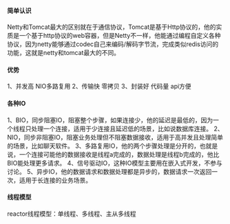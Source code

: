 #### 简单认识
Netty和Tomcat最大的区别就在于通信协议，Tomcat是基于Http协议的，他的实质是一个基于http协议的web容器，但是Netty不一样，他能通过编程自定义各种协议，因为netty能够通过codec自己来编码/解码字节流，完成类似redis访问的功能，这就是netty和tomcat最大的不同。

#### 优势
1、并发高   NIO多路复用
2、传输快   零拷贝
3、封装好   代码量 api方便

#### 各种IO
1、BIO，同步阻塞IO，阻塞整个步骤，如果连接少，他的延迟是最低的，因为一个线程只处理一个连接，适用于少连接且延迟低的场景，比如说数据库连接。
2、NIO，同步非阻塞IO，阻塞业务处理但不阻塞数据接收，适用于高并发且处理简单的场景，比如聊天软件。
3、多路复用IO，他的两个步骤处理是分开的，也就是说，一个连接可能他的数据接收是线程a完成的，数据处理是线程b完成的，他比BIO能处理更多请求。
4、信号驱动IO，这种IO模型主要用在嵌入式开发，不参与讨论。
5、异步IO，他的数据请求和数据处理都是异步的，数据请求一次返回一次，适用于长连接的业务场景。

#### 线程模型
reactor线程模型：单线程、多线程、主从多线程